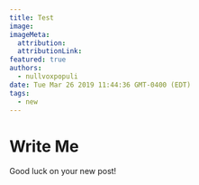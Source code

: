 ```yaml
---
title: Test
image:
imageMeta:
  attribution:
  attributionLink:
featured: true
authors: 
  - nullvoxpopuli
date: Tue Mar 26 2019 11:44:36 GMT-0400 (EDT)
tags:
  - new
---
```


# Write Me

Good luck on your new post!

